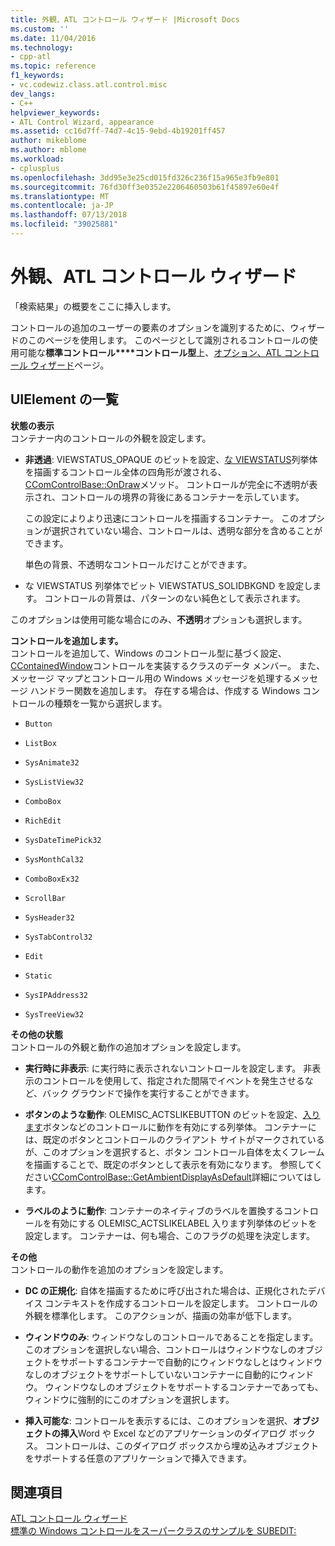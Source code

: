 ```yaml
---
title: 外観、ATL コントロール ウィザード |Microsoft Docs
ms.custom: ''
ms.date: 11/04/2016
ms.technology:
- cpp-atl
ms.topic: reference
f1_keywords:
- vc.codewiz.class.atl.control.misc
dev_langs:
- C++
helpviewer_keywords:
- ATL Control Wizard, appearance
ms.assetid: cc16d7ff-74d7-4c15-9ebd-4b19201ff457
author: mikeblome
ms.author: mblome
ms.workload:
- cplusplus
ms.openlocfilehash: 3dd95e3e25cd015fd326c236f15a965e3fb9e801
ms.sourcegitcommit: 76fd30ff3e0352e2206460503b61f45897e60e4f
ms.translationtype: MT
ms.contentlocale: ja-JP
ms.lasthandoff: 07/13/2018
ms.locfileid: "39025881"
---
```

# <a name="appearance-atl-control-wizard"></a>外観、ATL コントロール ウィザード
「検索結果」の概要をここに挿入します。  
  
 コントロールの追加のユーザーの要素のオプションを識別するために、ウィザードのこのページを使用します。 このページとして識別されるコントロールの使用可能な**標準コントロール****コントロール型**上、[オプション、ATL コントロール ウィザード](../../atl/reference/options-atl-control-wizard.md)ページ。  
  
## <a name="uielement-list"></a>UIElement の一覧  
**状態の表示**  
コンテナー内のコントロールの外観を設定します。  
  
 -   **非透過**: VIEWSTATUS_OPAQUE のビットを設定、[な VIEWSTATUS](http://msdn.microsoft.com/library/windows/desktop/ms687201)列挙体を描画するコントロール全体の四角形が渡される、 [CComControlBase::OnDraw](../../atl/reference/ccomcontrolbase-class.md#ondraw)メソッド。 コントロールが完全に不透明が表示され、コントロールの境界の背後にあるコンテナーを示しています。      
      
        この設定によりより迅速にコントロールを描画するコンテナー。 このオプションが選択されていない場合、コントロールは、透明な部分を含めることができます。  
      
        単色の背景、不透明なコントロールだけことができます。  
      
 -   な VIEWSTATUS 列挙体でビット VIEWSTATUS_SOLIDBKGND を設定します。 コントロールの背景は、パターンのない純色として表示されます。  
      
  このオプションは使用可能な場合にのみ、**不透明**オプションも選択します。  
  
**コントロールを追加します。**  
コントロールを追加して、Windows のコントロール型に基づく設定、 [CContainedWindow](ccontainedwindowt-class.md)コントロールを実装するクラスのデータ メンバー。 また、メッセージ マップとコントロール用の Windows メッセージを処理するメッセージ ハンドラー関数を追加します。 存在する場合は、作成する Windows コントロールの種類を一覧から選択します。  

 -   `Button`  
      
 -   `ListBox`  
      
 -   `SysAnimate32`  
      
 -   `SysListView32`  
      
 -   `ComboBox`  
      
 -   `RichEdit`  
      
 -   `SysDateTimePick32`  
      
 -   `SysMonthCal32`  
      
 -   `ComboBoxEx32`  
      
 -   `ScrollBar`  
      
 -   `SysHeader32`  
      
 -   `SysTabControl32`  
      
 -   `Edit`  
      
 -   `Static`  
      
 -   `SysIPAddress32`  
      
 -   `SysTreeView32`  
  
**その他の状態**  
コントロールの外観と動作の追加オプションを設定します。  
  
 -   **実行時に非表示**: に実行時に表示されないコントロールを設定します。 非表示のコントロールを使用して、指定された間隔でイベントを発生させるなど、バック グラウンドで操作を実行することができます。  
      
 -   **ボタンのような動作**: OLEMISC_ACTSLIKEBUTTON のビットを設定、[入ります](http://msdn.microsoft.com/library/windows/desktop/ms678497)ボタンなどのコントロールに動作を有効にする列挙体。 コンテナーには、既定のボタンとコントロールのクライアント サイトがマークされているが、このオプションを選択すると、ボタン コントロール自体を太くフレームを描画することで、既定のボタンとして表示を有効になります。 参照してください[CComControlBase::GetAmbientDisplayAsDefault](../../atl/reference/ccomcontrolbase-class.md#getambientdisplayasdefault)詳細についてはします。  
      
  -   **ラベルのように動作**: コンテナーのネイティブのラベルを置換するコントロールを有効にする OLEMISC_ACTSLIKELABEL 入ります列挙体のビットを設定します。 コンテナーは、何も場合、このフラグの処理を決定します。  
  
**その他**  
コントロールの動作を追加のオプションを設定します。  
  
 -   **DC の正規化**: 自体を描画するために呼び出された場合は、正規化されたデバイス コンテキストを作成するコントロールを設定します。 コントロールの外観を標準化します。 このアクションが、描画の効率が低下します。  
      
 -   **ウィンドウのみ**: ウィンドウなしのコントロールであることを指定します。 このオプションを選択しない場合、コントロールはウィンドウなしのオブジェクトをサポートするコンテナーで自動的にウィンドウなしとはウィンドウなしのオブジェクトをサポートしていないコンテナーに自動的にウィンドウ。 ウィンドウなしのオブジェクトをサポートするコンテナーであっても、ウィンドウに強制的にこのオプションを選択します。  
      
 -   **挿入可能な**: コントロールを表示するには、このオプションを選択、**オブジェクトの挿入**Word や Excel などのアプリケーションのダイアログ ボックス。 コントロールは、このダイアログ ボックスから埋め込みオブジェクトをサポートする任意のアプリケーションで挿入できます。  
  
## <a name="see-also"></a>関連項目  
 [ATL コントロール ウィザード](../../atl/reference/atl-control-wizard.md)   
 [標準の Windows コントロールをスーパークラスのサンプルを SUBEDIT:](http://msdn.microsoft.com/30e46bdc-ed92-417c-b6b8-359017265a7b)

